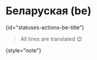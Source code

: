 # Беларуская (be)
{id="statuses-actions-be-title"}



> All lines are translated 😊
>
{style="note"}


